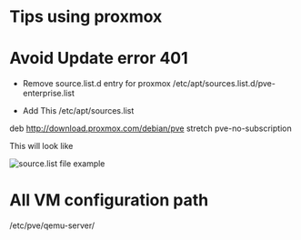 # Tips using proxmox 

# Avoid Update error 401 
- Remove source.list.d entry for proxmox 
 /etc/apt/sources.list.d/pve-enterprise.list 

- Add This /etc/apt/sources.list

deb http://download.proxmox.com/debian/pve stretch pve-no-subscription 

This will look like 

![source.list file example](source_list_proxmox.JPG)

# All VM configuration path
/etc/pve/qemu-server/
